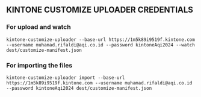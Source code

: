 ## KINTONE CUSTOMIZE UPLOADER CREDENTIALS

### For upload and watch

```
kintone-customize-uploader --base-url https://1m5k89i9519f.kintone.com --username muhamad.rifaldi@aqi.co.id --password kintoneAqi2024 --watch dest/customize-manifest.json
```

### For importing the files

```
kintone-customize-uploader import --base-url https://1m5k89i9519f.kintone.com --username muhamad.rifaldi@aqi.co.id --password kintoneAqi2024 dest/customize-manifest.json
```
